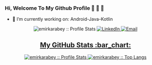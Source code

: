 ### Hi, Welcome To My Github Profile :wave: :wave: :wave:

- :telescope: I’m currently working on: Android-Java-Kotlin

<p align="center">
<img src="https://komarev.com/ghpvc/?username=emirkarabey&color=green" alt="emirkarabey :: Profile Stats"></a>
<a href="https://www.linkedin.com/in/emir-karabey-719293205/" target="_blank"><img alt="LinkedIn" src="https://img.shields.io/badge/LinkedIn-@emirkarabey-blue?style=flat&logo=linkedin%22%3E"</a>
<a href="mailto:emir.karabey123@gmail.com"><img alt="Email" src="https://img.shields.io/badge/Email-emir.karabey1@hotmail.com-blue?style=flat&logo=gmail%22%3E"</a>
</p>


<h2 align="center">My GitHub Stats :bar_chart:</h2>
<p align="center">
  <img src="https://github-readme-stats.vercel.app/api?username=emirkarabey&show_icons=true&theme=synthwave" alt="emirkarabey :: Profile Stats" />
  <img src="https://github-readme-stats.vercel.app/api/top-langs/?username=emirkarabey&langs_count=10&theme=tokyonight&layout=compact" alt="emirkarabey :: Top Langs" />
</p>
